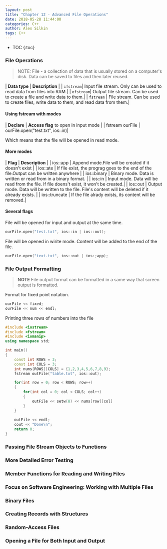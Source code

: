 ```yaml
---
layout: post
title: "Chapter 12 - Advanced File Operations"
date: 2018-05-28 11:44:00
categories: C++
author: Alex Silkin
tags: C++
---
```


- TOC
{:toc}

### File Operations 
>NOTE: File - a collection of data that is usually stored on a computer's disk.
Data can be saved to files and then later reused.

| __Data type__ | __Description__ |
| `ifstream`| Input file stream. Only can be used to read data from files into RAM.|
| `ofstream`| Output file stream. Can be used to create a file and write data to them.|
| `fstream` | File stream. Can be used to create files, write data to them, and read data from them.|

#### Using fstream with modes

| __Declare__ | __Access flag__ to open in input mode |
| fstream ourFile | ourFile.open("test.txt", ios::in)|

Which means that the file will be opened in read mode.

#### More modes

| __Flag__ | __Description__ |
| ios::app | Append mode.File will be created if it doesn't exist |
| ios::ate | If file exist, the prograg goes to the end of the file.Output can be written anywhere |
| ios::binary | Binary mode. Data is written or read from in a binary format. |
| ios::in | Input mode. Data will be read from the file. If file doens't exist, it won't be created.|
| ios::out | Output mode. Data will be written to the file. File's content will be deleted if it already exists. |
| ios::truncate | If the file alrady exists, its content will be removed.|

#### Several flags
File will be opened for input and output at the same time.
```c++
ourFile.open("test.txt", ios::in | ios::out);
```

File will be opened in wirite mode. Content will be added to the end of the file.
```c++
ourFile.open("text.txt", ios::out | ios:;app);
```
### File Output Formatting
>__NOTE__ File output format can be formatted in a same way that screen output is formatted.

Format for fixed point notation.

```c++
ourFile << fixed;
ourFile << num << endl;
```
Printing three rows of numbers into the file
```c++
#include <iostream>
#include <fstream>
#include <iomanip>
using namespace std;

int main()
{
	const int ROWS = 3;
	const int COLS = 3;
	int nums[ROWS][COLS] = {1,2,3,4,5,6,7,8,9};
	fstream outFile("table.txt", ios::out);

	for(int row = 0; row < ROWS; row++)
	{
		for(int col = 0; col < COLS; col++)
		{
			outFile << setw(8) << nums[row][col]
		}
	}
	
	outFile << endl;
	cout << "Done\n";
	return 0;
}
```
### Passing File Stream Objects to Functions
### More Detailed Error Testing
### Member Functions for Reading and Writing Files 
### Focus on Software Engineering: Working with Multiple Files
### Binary Files
### Creating Records with Structures
### Random-Access Files 
### Opening a File for Both Input and Output 
